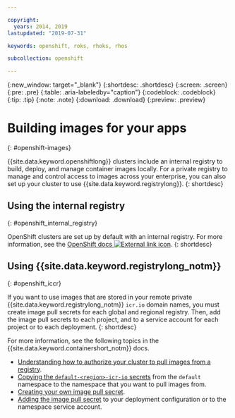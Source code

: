 ```yaml
---

copyright:
  years: 2014, 2019
lastupdated: "2019-07-31"

keywords: openshift, roks, rhoks, rhos

subcollection: openshift

---
```


{:new_window: target="_blank"}
{:shortdesc: .shortdesc}
{:screen: .screen}
{:pre: .pre}
{:table: .aria-labeledby="caption"}
{:codeblock: .codeblock}
{:tip: .tip}
{:note: .note}
{:download: .download}
{:preview: .preview}

# Building images for your apps 
{: #openshift-images}

{{site.data.keyword.openshiftlong}} clusters include an internal registry to build, deploy, and manage container images locally. For a private registry to manage and control access to images across your enterprise, you can also set up your cluster to use {{site.data.keyword.registrylong}}.
{: shortdesc}

## Using the internal registry
{: #openshift_internal_registry}

OpenShift clusters are set up by default with an internal registry. For more information, see the [OpenShift docs ![External link icon](../icons/launch-glyph.svg "External link icon")](https://docs.openshift.com/container-platform/3.11/install_config/registry/index.html#install-config-registry-overview).
{: shortdesc}

## Using {{site.data.keyword.registrylong_notm}}
{: #openshift_iccr}

If you want to use images that are stored in your remote private {{site.data.keyword.registrylong_notm}} `icr.io` domain names, you must create image pull secrets for each global and regional registry. Then, add the image pull secrets to each project, and to a service account for each project or to each deployment.
{: shortdesc}

For more information, see the following topics in the {{site.data.keyword.containershort_notm}} docs.
* [Understanding how to authorize your cluster to pull images from a registry](/docs/containers?topic=containers-images#cluster_registry_auth).
* [Copying the `default-<region>-icr-io` secrets](/docs/containers?topic=containers-images#copy_imagePullSecret) from the `default` namespace to the namespace that you want to pull images from.
* [Creating your own image pull secret](/docs/containers?topic=containers-images#other_registry_accounts).
* [Adding the image pull secret](/docs/containers?topic=containers-images#use_imagePullSecret) to your deployment configuration or to the namespace service account.
